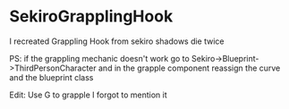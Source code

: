 #  SekiroGrapplingHook
 I recreated Grappling Hook from sekiro shadows die twice

PS:  if the grappling mechanic doesn't work go to Sekiro->Blueprint->ThirdPersonCharacter and in the grapple component reassign the curve and the blueprint class

Edit: Use G to grapple I forgot to mention it
